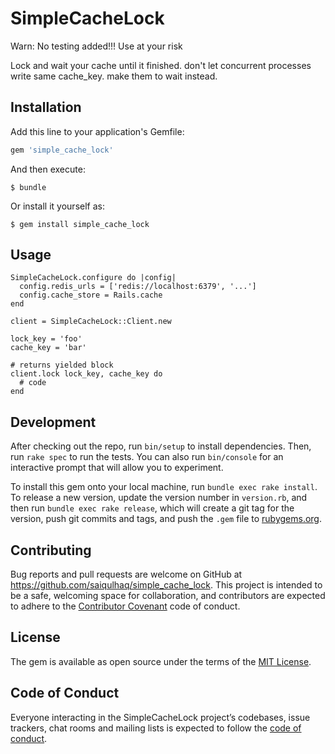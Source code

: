 # SimpleCacheLock

Warn: No testing added!!! Use at your risk

Lock and wait your cache until it finished. don't let concurrent processes write 
same cache_key. make them to wait instead.

## Installation

Add this line to your application's Gemfile:

```ruby
gem 'simple_cache_lock'
```

And then execute:

    $ bundle

Or install it yourself as:

    $ gem install simple_cache_lock

## Usage

    SimpleCacheLock.configure do |config|
      config.redis_urls = ['redis://localhost:6379', '...']
      config.cache_store = Rails.cache
    end

    client = SimpleCacheLock::Client.new

    lock_key = 'foo'
    cache_key = 'bar'

    # returns yielded block
    client.lock lock_key, cache_key do
      # code
    end

## Development

After checking out the repo, run `bin/setup` to install dependencies. Then, run `rake spec` to run the tests. You can also run `bin/console` for an interactive prompt that will allow you to experiment.

To install this gem onto your local machine, run `bundle exec rake install`. To release a new version, update the version number in `version.rb`, and then run `bundle exec rake release`, which will create a git tag for the version, push git commits and tags, and push the `.gem` file to [rubygems.org](https://rubygems.org).

## Contributing

Bug reports and pull requests are welcome on GitHub at https://github.com/saiqulhaq/simple_cache_lock. This project is intended to be a safe, welcoming space for collaboration, and contributors are expected to adhere to the [Contributor Covenant](http://contributor-covenant.org) code of conduct.

## License

The gem is available as open source under the terms of the [MIT License](https://opensource.org/licenses/MIT).

## Code of Conduct

Everyone interacting in the SimpleCacheLock project’s codebases, issue trackers, chat rooms and mailing lists is expected to follow the [code of conduct](https://github.com/saiqulhaq/simple_cache_lock/blob/master/CODE_OF_CONDUCT.md).
